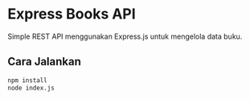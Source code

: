 # Express Books API

Simple REST API menggunakan Express.js untuk mengelola data buku.

## Cara Jalankan

```bash
npm install
node index.js

